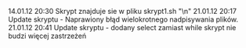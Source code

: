 14.01.12 20:30 Skrypt znajduje sie w pliku skrypt1.sh "\n"
21.01.12 20:17 Update skryptu - Naprawiony błąd wielokrotnego nadpisywania plików. 
21.01.12 20:41 Update skryptu - dodany select zamiast while skrypt nie budzi więcej zastrzeżeń
